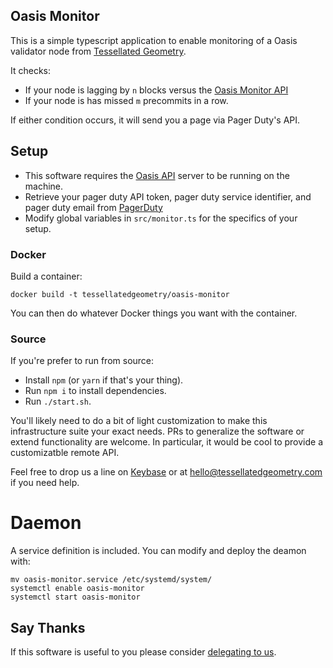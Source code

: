 ## Oasis Monitor

This is a simple typescript application to enable monitoring of a Oasis validator node from [Tessellated Geometry](https://tessellatedgeometry.com). 

It checks:
- If your node is lagging by `n` blocks versus the [Oasis Monitor API](https://oasismonitor.com/) 
- If your node is has missed `m` precommits in a row. 

If either condition occurs, it will send you a page via Pager Duty's API. 

## Setup 

- This software requires the [Oasis API](https://github.com/SimplyVC/oasis_api_server) server to be running on the machine.
- Retrieve your pager duty API token, pager duty service identifier, and pager duty email from [PagerDuty](http://pagerduty.com)
- Modify global variables in `src/monitor.ts` for the specifics of your setup. 

### Docker

Build a container:
```
docker build -t tessellatedgeometry/oasis-monitor
```

You can then do whatever Docker things you want with the container.

### Source

If you're prefer to run from source:

- Install `npm` (or `yarn` if that's your thing).
- Run `npm i` to install dependencies.
- Run `./start.sh`.

You'll likely need to do a bit of light customization to make this infrastructure suite your exact needs. PRs to generalize the software or extend functionality are welcome. In particular, it would be cool to provide a customizatble remote API.

Feel free to drop us a line on [Keybase](https://keybase.io/tessellatedgeo#_) or at [hello@tessellatedgeometry.com](mailto:hello@tessellatedgeometry.com) if you need help.

# Daemon

A service definition is included. You can modify and deploy the deamon with:
```shell
mv oasis-monitor.service /etc/systemd/system/
systemctl enable oasis-monitor
systemctl start oasis-monitor
```

## Say Thanks

If this software is useful to you please consider [delegating to us](http://tessellatedgeometry.com/).
